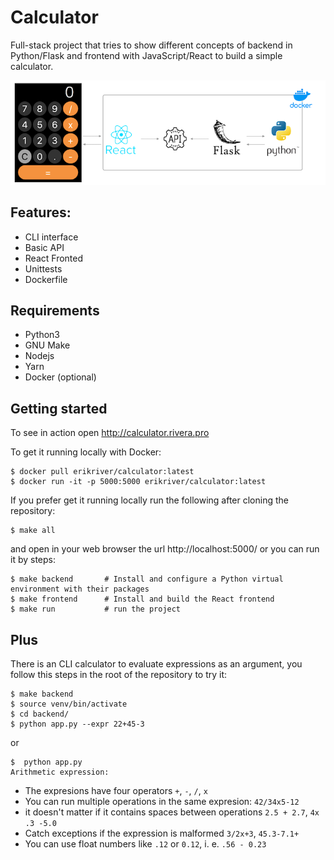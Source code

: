 # Calculator

Full-stack project that tries to show different concepts of backend in Python/Flask and frontend with JavaScript/React to build a simple calculator.

<img src="calculator.png" />

## Features:

 * CLI interface
 * Basic API
 * React Fronted
 * Unittests
 * Dockerfile



 ## Requirements

 * Python3
 * GNU Make
 * Nodejs
 * Yarn 
 * Docker (optional)

## Getting started

To see in action open http://calculator.rivera.pro

To get it running locally with Docker:

```
$ docker pull erikriver/calculator:latest
$ docker run -it -p 5000:5000 erikriver/calculator:latest
```

If you prefer get it running locally run the following after cloning the repository:

```
$ make all
```

and open in your web browser the url http://localhost:5000/ or you can run it by steps:

```
$ make backend       # Install and configure a Python virtual environment with their packages
$ make frontend      # Install and build the React frontend
$ make run           # run the project
```

## Plus

There is an CLI calculator to evaluate expressions as an argument, you follow this steps in the root of the repository to try it:

```
$ make backend
$ source venv/bin/activate
$ cd backend/
$ python app.py --expr 22+45-3
```

or

```
$  python app.py
Arithmetic expression:

```

* The expresions have four operators `+`, `-`, `/`, `x`
* You can run multiple operations in the same expresion: `42/34x5-12`
* it doesn't matter if it contains spaces between operations `2.5 + 2.7`, `4x .3 -5.0`
* Catch exceptions if the expression is malformed `3/2x+3`, `45.3-7.1+`
* You can use float numbers like `.12` or `0.12`, i. e. `.56 - 0.23`
